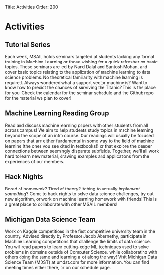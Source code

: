 Title:  Activities
Order:  200

# Activities

## Tutorial Series

Each week, MSAIL holds seminars targeted at students lacking any formal training in Machine Learning or those wishing for a quick refresher on basic topics. These seminars are led by Nand Dalal and Santosh Mohan, and cover basic topics relating to the application of machine learning to data science problems. No theoretical familiarity with machine learning is required. Always wondered what a support vector machine is? Want to know how to predict the chances of surviving the Titanic? This is the place for you. Check the calendar for the seminar schedule and the Github repo for the material we plan to cover!

## Machine Learning Reading Group

Read and discuss machine learning papers with other students from all across campus! We aim to help students study topics in machine learning beyond the scope of an intro course. Our readings will usually be focused on papers that are either fundamental in some way to the field of machine learning (the ones you see cited in textbooks!) or that explore the deeper connections between seemingly disparate subfields. Together, we'll all work hard to learn new material, drawing examples and applications from the experiences of our members.

## Hack Nights

Bored of homework?  Tired of theory?  Itching to actually <em>implement something</em>?  Come to hack nights to solve data science challenges, try out new algorithm, or work on machine learning homework with friends!  This is a great place to collaborate with other MSAIL members!  

## Michigan Data Science Team

Work on Kaggle competitions in the first competitive university team in the country. Advised directly by Professor Jacob Abernethy, participate in Machine Learning competitions that challenge the limits of data science. You will read papers to learn cutting-edge ML techniques used to solve problems in domains outside of Computer Science, while collaborating with others doing the same and learning a lot along the way! Visit Michigan Data Science Team (MDST) at umdst.com for more information. You can find meeting times either there, or on our schedule page.